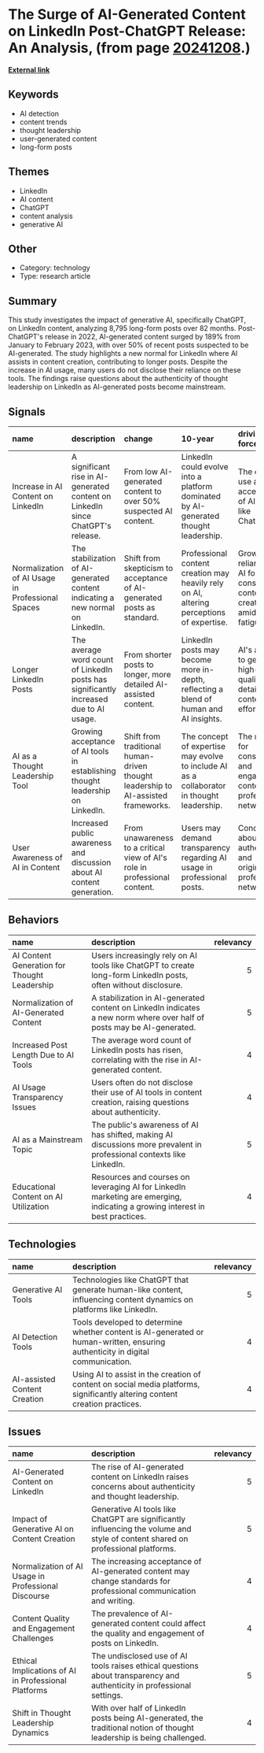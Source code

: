 # __The Surge of AI-Generated Content on LinkedIn Post-ChatGPT Release: An Analysis__, (from page [20241208](https://kghosh.substack.com/p/20241208).)

__[External link](https://originality.ai/blog/ai-content-published-linkedin)__



## Keywords

* AI detection
* content trends
* thought leadership
* user-generated content
* long-form posts

## Themes

* LinkedIn
* AI content
* ChatGPT
* content analysis
* generative AI

## Other

* Category: technology
* Type: research article

## Summary

This study investigates the impact of generative AI, specifically ChatGPT, on LinkedIn content, analyzing 8,795 long-form posts over 82 months. Post-ChatGPT's release in 2022, AI-generated content surged by 189% from January to February 2023, with over 50% of recent posts suspected to be AI-generated. The study highlights a new normal for LinkedIn where AI assists in content creation, contributing to longer posts. Despite the increase in AI usage, many users do not disclose their reliance on these tools. The findings raise questions about the authenticity of thought leadership on LinkedIn as AI-generated posts become mainstream.

## Signals

| name                                             | description                                                                           | change                                                                            | 10-year                                                                                    | driving-force                                                             |   relevancy |
|:-------------------------------------------------|:--------------------------------------------------------------------------------------|:----------------------------------------------------------------------------------|:-------------------------------------------------------------------------------------------|:--------------------------------------------------------------------------|------------:|
| Increase in AI Content on LinkedIn               | A significant rise in AI-generated content on LinkedIn since ChatGPT's release.       | From low AI-generated content to over 50% suspected AI content.                   | LinkedIn could evolve into a platform dominated by AI-generated thought leadership.        | The ease of use and accessibility of AI tools like ChatGPT.               |           5 |
| Normalization of AI Usage in Professional Spaces | The stabilization of AI-generated content indicating a new normal on LinkedIn.        | Shift from skepticism to acceptance of AI-generated posts as standard.            | Professional content creation may heavily rely on AI, altering perceptions of expertise.   | Growing reliance on AI for consistent content creation amid user fatigue. |           4 |
| Longer LinkedIn Posts                            | The average word count of LinkedIn posts has significantly increased due to AI usage. | From shorter posts to longer, more detailed AI-assisted content.                  | LinkedIn posts may become more in-depth, reflecting a blend of human and AI insights.      | AI's ability to generate high-quality, detailed content effortlessly.     |           4 |
| AI as a Thought Leadership Tool                  | Growing acceptance of AI tools in establishing thought leadership on LinkedIn.        | Shift from traditional human-driven thought leadership to AI-assisted frameworks. | The concept of expertise may evolve to include AI as a collaborator in thought leadership. | The need for consistent and engaging content in professional networks.    |           5 |
| User Awareness of AI in Content                  | Increased public awareness and discussion about AI content generation.                | From unawareness to a critical view of AI's role in professional content.         | Users may demand transparency regarding AI usage in professional posts.                    | Concerns about authenticity and originality in professional networks.     |           3 |

## Behaviors

| name                                         | description                                                                                                                  |   relevancy |
|:---------------------------------------------|:-----------------------------------------------------------------------------------------------------------------------------|------------:|
| AI Content Generation for Thought Leadership | Users increasingly rely on AI tools like ChatGPT to create long-form LinkedIn posts, often without disclosure.               |           5 |
| Normalization of AI-Generated Content        | A stabilization in AI-generated content on LinkedIn indicates a new norm where over half of posts may be AI-generated.       |           5 |
| Increased Post Length Due to AI Tools        | The average word count of LinkedIn posts has risen, correlating with the rise in AI-generated content.                       |           4 |
| AI Usage Transparency Issues                 | Users often do not disclose their use of AI tools in content creation, raising questions about authenticity.                 |           4 |
| AI as a Mainstream Topic                     | The public's awareness of AI has shifted, making AI discussions more prevalent in professional contexts like LinkedIn.       |           5 |
| Educational Content on AI Utilization        | Resources and courses on leveraging AI for LinkedIn marketing are emerging, indicating a growing interest in best practices. |           4 |

## Technologies

| name                         | description                                                                                                                    |   relevancy |
|:-----------------------------|:-------------------------------------------------------------------------------------------------------------------------------|------------:|
| Generative AI Tools          | Technologies like ChatGPT that generate human-like content, influencing content dynamics on platforms like LinkedIn.           |           5 |
| AI Detection Tools           | Tools developed to determine whether content is AI-generated or human-written, ensuring authenticity in digital communication. |           4 |
| AI-assisted Content Creation | Using AI to assist in the creation of content on social media platforms, significantly altering content creation practices.    |           4 |

## Issues

| name                                                 | description                                                                                                                      |   relevancy |
|:-----------------------------------------------------|:---------------------------------------------------------------------------------------------------------------------------------|------------:|
| AI-Generated Content on LinkedIn                     | The rise of AI-generated content on LinkedIn raises concerns about authenticity and thought leadership.                          |           5 |
| Impact of Generative AI on Content Creation          | Generative AI tools like ChatGPT are significantly influencing the volume and style of content shared on professional platforms. |           5 |
| Normalization of AI Usage in Professional Discourse  | The increasing acceptance of AI-generated content may change standards for professional communication and writing.               |           4 |
| Content Quality and Engagement Challenges            | The prevalence of AI-generated content could affect the quality and engagement of posts on LinkedIn.                             |           4 |
| Ethical Implications of AI in Professional Platforms | The undisclosed use of AI tools raises ethical questions about transparency and authenticity in professional settings.           |           5 |
| Shift in Thought Leadership Dynamics                 | With over half of LinkedIn posts being AI-generated, the traditional notion of thought leadership is being challenged.           |           4 |